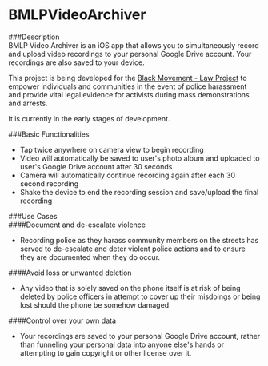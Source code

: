 # BMLPVideoArchiver  

###Description  
BMLP Video Archiver is an iOS app that allows you to simultaneously record and upload video recordings to your personal Google Drive account. Your recordings are also saved to your device.  

This project is being developed for the [Black Movement - Law Project](https://bmlp.org/) to empower individuals and communities in the event of police harassment and provide vital legal evidence for activists during mass demonstrations and arrests. 

It is currently in the early stages of development.  

###Basic Functionalities   
* Tap twice anywhere on camera view to begin recording  
* Video will automatically be saved to user's photo album and uploaded to user's Google Drive account after 30 seconds  
* Camera will automatically continue recording again after each 30 second recording  
* Shake the device to end the recording session and save/upload the final recording  

###Use Cases  
####Document and de-escalate violence  
* Recording police as they harass community members on the streets has served to de-escalate and deter violent police actions and to ensure they are documented when they do occur.  

####Avoid loss or unwanted deletion
* Any video that is solely saved on the phone itself is at risk of being deleted by police officers in attempt to cover up their misdoings or being lost should the phone be somehow damaged.  
 
####Control over your own data  
* Your recordings are saved to your personal Google Drive account, rather than funneling your personal data into anyone else's hands or attempting to gain copyright or other license over it.
